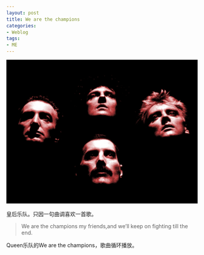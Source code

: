```yaml
---
layout: post
title: We are the champions 
categories:
- Weblog
tags:
- ME
---
```

![We are the champions](/media/pics/20141007-Queen.jpg)    

皇后乐队。只因一句曲调喜欢一首歌。    

> We are the champions my friends,and we’ll keep on fighting till the end.    

Queen乐队的We are the champions，歌曲循环播放。